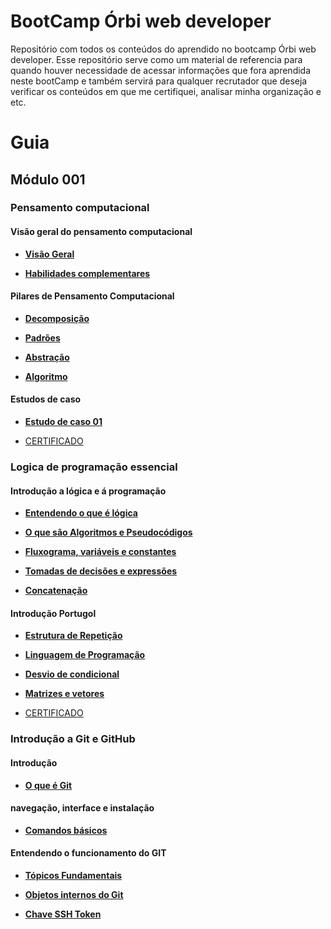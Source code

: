 # BootCamp Órbi web developer
Repositório com todos os conteúdos do aprendido no bootcamp Órbi web developer.
Esse repositório serve como um material de referencia para quando houver necessidade de acessar informações que fora aprendida neste
bootCamp e também servirá para qualquer recrutador que deseja verificar os conteúdos em que me certifiquei, analisar minha organização e etc.

# Guia  

## Módulo 001
### Pensamento computacional
#### Visão geral do pensamento computacional

- [**Visão Geral**](/docs/modulo001/curso001-pensamento-computacional/mod001/content001.md)

- [**Habilidades complementares**](/docs/modulo001/curso001-pensamento-computacional/mod001/content002.md)

#### Pilares de Pensamento Computacional

- [**Decomposição**](/docs/modulo001/curso001-pensamento-computacional/mod002/content001.md)

- [**Padrões**](/docs/modulo001/curso001-pensamento-computacional/mod002/content002.md)

- [**Abstração**](/docs/modulo001/curso001-pensamento-computacional/mod002/content003.md)

- [**Algoritmo**](/docs/modulo001/curso001-pensamento-computacional/mod002/content004.md)

#### Estudos de caso

- [**Estudo de caso 01**](/docs/modulo001/curso001-pensamento-computacional/mod003/content001.md)

- [CERTIFICADO](/docs/assets/certificates/pensamento-computacional-42D59789.pdf)

### Logica de programação essencial
#### Introdução a lógica e á programação

- [**Entendendo o que é lógica**](/docs/modulo001/curso002-logica-programacao/mod001/content001.md)

- [**O que são Algoritmos e Pseudocódigos**](/docs/modulo001/curso002-logica-programacao/mod001/content002.md)

- [**Fluxograma, variáveis e constantes**](/docs/modulo001/curso002-logica-programacao/mod001/content003.md)


- [**Tomadas de decisões e expressões**](/docs/modulo001/curso002-logica-programacao/mod001/content004.md)

- [**Concatenação**](/docs/modulo001/curso002-logica-programacao/mod001/content005.md)

#### Introdução Portugol

- [**Estrutura de Repetição**](/docs/modulo001/curso002-logica-programacao/mod002/content006.md)

- [**Linguagem de Programação**](/docs/modulo001/curso002-logica-programacao/mod002/content007.md)

- [**Desvio de condicional**](/docs/modulo001/curso002-logica-programacao/mod002/content008.md)

- [**Matrizes e vetores**](/docs/modulo001/curso002-logica-programacao/mod002/content009.md)

- [CERTIFICADO](/docs/assets/certificates/logica-programa%C3%A7%C3%A3o-essencial-4BF9848B.pdf)


### Introdução a Git e GitHub
#### Introdução 
- [**O que é Git**](/docs/modulo001/curso003-git-github/mod001/content001.md)

#### navegação, interface e instalação 

- [**Comandos básicos**](/docs/modulo001/curso003-git-github/mod002/content001.md)

#### Entendendo o funcionamento do GIT

- [**Tópicos Fundamentais**](/docs/modulo001/curso003-git-github/mod003/content001.md)

- [**Objetos internos do Git**](/docs/modulo001/curso003-git-github/mod003/content002.md)

- [**Chave SSH Token**](/docs/modulo001/curso003-git-github/mod003/content003.md)

